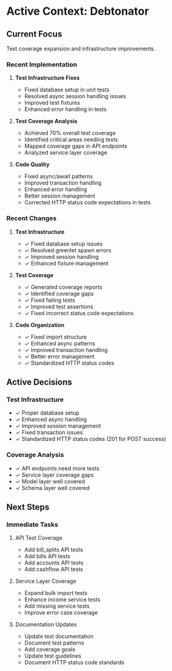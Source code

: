 # Active Context: Debtonator

## Current Focus
Test coverage expansion and infrastructure improvements.

### Recent Implementation
1. **Test Infrastructure Fixes**
   - Fixed database setup in unit tests
   - Resolved async session handling issues
   - Improved test fixtures
   - Enhanced error handling in tests

2. **Test Coverage Analysis**
   - Achieved 70% overall test coverage
   - Identified critical areas needing tests
   - Mapped coverage gaps in API endpoints
   - Analyzed service layer coverage

3. **Code Quality**
   - Fixed async/await patterns
   - Improved transaction handling
   - Enhanced error handling
   - Better session management
   - Corrected HTTP status code expectations in tests

### Recent Changes
1. **Test Infrastructure**
   - ✓ Fixed database setup issues
   - ✓ Resolved greenlet spawn errors
   - ✓ Improved session handling
   - ✓ Enhanced fixture management

2. **Test Coverage**
   - ✓ Generated coverage reports
   - ✓ Identified coverage gaps
   - ✓ Fixed failing tests
   - ✓ Improved test assertions
   - ✓ Fixed incorrect status code expectations

3. **Code Organization**
   - ✓ Fixed import structure
   - ✓ Enhanced async patterns
   - ✓ Improved transaction handling
   - ✓ Better error management
   - ✓ Standardized HTTP status codes

## Active Decisions

### Test Infrastructure
- ✓ Proper database setup
- ✓ Enhanced async handling
- ✓ Improved session management
- ✓ Fixed transaction issues
- ✓ Standardized HTTP status codes (201 for POST success)

### Coverage Analysis
- ✓ API endpoints need more tests
- ✓ Service layer coverage gaps
- ✓ Model layer well covered
- ✓ Schema layer well covered

## Next Steps

### Immediate Tasks
1. API Test Coverage
   - Add bill_splits API tests
   - Add bills API tests
   - Add accounts API tests
   - Add cashflow API tests

2. Service Layer Coverage
   - Expand bulk import tests
   - Enhance income service tests
   - Add missing service tests
   - Improve error case coverage

3. Documentation Updates
   - Update test documentation
   - Document test patterns
   - Add coverage goals
   - Update test guidelines
   - Document HTTP status code standards

